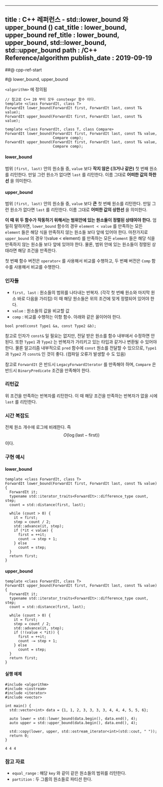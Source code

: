----------------
title : C++ 레퍼런스 - std::lower_bound 와 upper_bound (<algorithm>)
cat_title : lower_bound, upper_bound
ref_title : lower_bound, upper_bound, std::lower_bound, std::upper_bound
path : /C++ Reference/algorithm
publish_date : 2019-09-19
----------------

##@ cpp-ref-start

#@ lower_bound, upper_bound

`<algorithm>` 에 정의됨

```cpp-formatted
// 참고로 C++ 20 부터 모두 constexpr 함수 이다.
template <class ForwardIt, class T>
ForwardIt lower_bound(ForwardIt first, ForwardIt last, const T& value);
ForwardIt upper_bound(ForwardIt first, ForwardIt last, const T& value);

template <class ForwardIt, class T, class Compare>
ForwardIt lower_bound(ForwardIt first, ForwardIt last, const T& value,
                      Compare comp);
ForwardIt upper_bound(ForwardIt first, ForwardIt last, const T& value,
                      Compare comp);
```

#### lower_bound

범위 `[first, last)` 안의 원소들 중, `value` 보다 **작지 않은 (크거나 같은)** 첫 번째 원소를 리턴한다. 만일 그런 원소가 없다면 `last` 를 리턴한다. 이름 그대로 **어떠한 값의 하한선** 을 의미한다.

#### upper_bound

범위 `[first, last)` 안의 원소들 중, `value` 보다 **큰** 첫 번째 원소를 리턴한다. 만일 그런 원소가 없다면 `last` 를 리턴한다. 이름 그대로 **어떠한 값의 상한선** 을 의미한다.

**이 때 위 두 함수가 작동하기 위해서는 범위안에 있는 원소들이 정렬된 상태여야 한다.** 엄밀히 말하자면, `lower_bound` 함수의 경우 `element < value` 를 만족하는 모든 `element` 들은 해당 식을 만족하지 않는 원소들 보다 앞에 있어야 한다. 마찬가지로 `upper_bound` 의 경우 !(value < element) 를 만족하는 모든 `element` 들은 해당 식을 만족하지 않는 원소들 보다 앞에 있어야 한다. 물론, 범위 안에 있는 원소들이 정렬된 상태라면 해당 조건을 만족한다.

첫 번째 함수 버전은 `operator<` 를 사용해서 비교를 수행하고, 두 번째 버전은 `Comp` 함수를 사용해서 비교를 수행한다.

### 인자들

* `first, last` : 원소들의 범위를 나타내는 반복자. (각각 첫 번째 원소와 마지막 원소 바로 다음을 가리킴) 이 때 해당 원소들은 위의 조건에 맞게 정렬되어 있어야 한다.
* `value`	: 원소들의 값을 비교할 값
* `comp` : 비교를 수행하는 이항 함수. 아래와 같은 꼴이어야 한다.

```cpp-formatted
bool pred(const Type1 &a, const Type2 &b);
```

참고로 인자가 `const&` 일 필요는 없지만, 전달 받은 원소를 함수 내부에서 수정하면 안된다. 또한 `Type1` 과 `Type2` 는 반복자가 가리키고 있는 타입과 같거나 변환될 수 있어야 한다. 물론 알고리즘 내부적으로 `pred` 함수에 `const` 원소를 전달할 수 있으므로, `Type1` 과 `Type2` 가 `const&` 인 것이 좋다. (컴파일 오류가 발생할 수 도 있음)

참고로 `ForwardIt` 은 반드시 `LegacyForwardIterator` 를 만족해야 하며, `Compare` 은 반드시  `BinaryPredicate` 조건을 만족해야 한다.

### 리턴값

위 조건을 만족하는 반복자를 리턴한다. 이 때 해당 조건을 만족하는 반복자가 없을 시에 `last` 를 리턴한다.

### 시간 복잡도

전체 원소 개수에 로그에 비례한다. 즉 $$O(\log(\text{last} - \text{first}))$$ 이다.

### 구현 예시

#### lower_bound

```cpp-formatted
template <class ForwardIt, class T>
ForwardIt lower_bound(ForwardIt first, ForwardIt last, const T& value) {
  ForwardIt it;
  typename std::iterator_traits<ForwardIt>::difference_type count, step;
  count = std::distance(first, last);

  while (count > 0) {
    it = first;
    step = count / 2;
    std::advance(it, step);
    if (*it < value) {
      first = ++it;
      count -= step + 1;
    } else
      count = step;
  }
  return first;
}
```

#### upper_bound

```cpp-formatted
template <class ForwardIt, class T>
ForwardIt upper_bound(ForwardIt first, ForwardIt last, const T& value) {
  ForwardIt it;
  typename std::iterator_traits<ForwardIt>::difference_type count, step;
  count = std::distance(first, last);

  while (count > 0) {
    it = first;
    step = count / 2;
    std::advance(it, step);
    if (!(value < *it)) {
      first = ++it;
      count -= step + 1;
    } else
      count = step;
  }
  return first;
}
```

#### 실행 예제

```cpp-formatted
#include <algorithm>
#include <iostream>
#include <iterator>
#include <vector>

int main() {
  std::vector<int> data = {1, 1, 2, 3, 3, 3, 3, 4, 4, 4, 5, 5, 6};

  auto lower = std::lower_bound(data.begin(), data.end(), 4);
  auto upper = std::upper_bound(data.begin(), data.end(), 4);

  std::copy(lower, upper, std::ostream_iterator<int>(std::cout, " "));
  return 0;
}
```

```exec
4 4 4 
```

### 참고 자료

* `equal_range` : 해당 `key` 와 같이 같은 원소들의 범위를 리턴한다.
* `partition` : 두 그룹의 원소들로 파티션 한다.